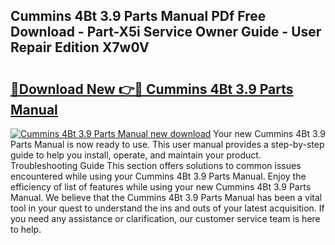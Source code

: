 ## Cummins 4Bt 3.9 Parts Manual PDf Free Download - Part-X5i Service Owner Guide - User Repair Edition X7w0V

# <h2><a href="http://bc36712.oget.top/?id=Cummins+4Bt+3.9+Parts+Manual">🔗Download New 👉🔴 Cummins 4Bt 3.9 Parts Manual</a></h2>

[![Cummins 4Bt 3.9 Parts Manual new download](https://i.imgur.com/5g1atiW.png)](http://bc36712.oget.top/?id=Cummins+4Bt+3.9+Parts+Manual)
Your new Cummins 4Bt 3.9 Parts Manual is now ready to use. This user manual provides a step-by-step guide to help you install, operate, and maintain your product. Troubleshooting Guide This section offers solutions to common issues encountered while using your Cummins 4Bt 3.9 Parts Manual. Enjoy the efficiency of list of features while using your new Cummins 4Bt 3.9 Parts Manual. We believe that the Cummins 4Bt 3.9 Parts Manual has been a vital tool in your quest to understand the ins and outs of your latest acquisition. If you need any assistance or clarification, our customer service team is here to help.
